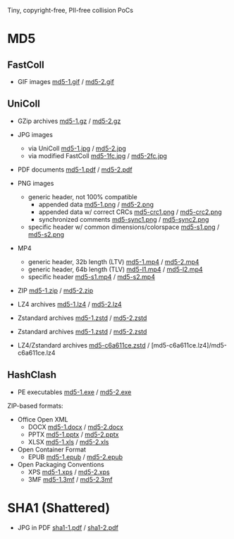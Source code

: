 <!-- pandoc -s -f gfm -t html README.md -o README.html -->

Tiny, copyright-free, PII-free collision PoCs


# MD5


## FastColl

- GIF images [md5-1.gif](md5-1.gif) / [md5-2.gif](md5-2.gif)


## UniColl

- GZip archives [md5-1.gz](md5-1.gz) / [md5-2.gz](md5-2.gz)
- JPG images
  - via UniColl [md5-1.jpg](md5-1.jpg) / [md5-2.jpg](md5-2.jpg)
  - via modified FastColl [md5-1fc.jpg](md5-1fc.jpg) / [md5-2fc.jpg](md5-2fc.jpg)
- PDF documents [md5-1.pdf](md5-1.pdf) / [md5-2.pdf](md5-2.pdf)
- PNG images
   - generic header, not 100% compatible
     - appended data [md5-1.png](md5-1.png) / [md5-2.png](md5-2.png)
     - appended data w/ correct CRCs [md5-crc1.png](md5-crc1.png) / [md5-crc2.png](md5-crc2.png)
     - synchronized comments [md5-sync1.png](md5-sync1.png) / [md5-sync2.png](md5-sync2.png)
   - specific header w/ common dimensions/colorspace [md5-s1.png](md5-s1.png) / [md5-s2.png]( md5-s2.png)
- MP4
  - generic header, 32b length (LTV) [md5-1.mp4](md5-1.mp4) / [md5-2.mp4](md5-2.mp4)
  - generic header, 64b length (TLV) [md5-l1.mp4](md5-l1.mp4) / [md5-l2.mp4](md5-l2.mp4)
  - specific header [md5-s1.mp4](md5-s1.mp4) / [md5-s2.mp4](md5-s2.mp4)

- ZIP [md5-1.zip](md5-1.zip) / [md5-2.zip](md5-2.zip)

- LZ4 archives [md5-1.lz4](md5-1.lz4) / [md5-2.lz4](md5-2.lz4)
- Zstandard archives [md5-1.zstd](md5-1.zstd) / [md5-2.zstd](md5-2.zstd)
- Zstandard archives [md5-1.zstd](md5-1.zstd) / [md5-2.zstd](md5-2.zstd)
- LZ4/Zstandard archives [md5-c6a611ce.zstd](md5-c6a611ce.zstd) / [md5-c6a611ce.lz4]/md5-c6a611ce.lz4


## HashClash

- PE executables [md5-1.exe](md5-1.exe) / [md5-2.exe](md5-2.exe)

ZIP-based formats:
- Office Open XML
  - DOCX [md5-1.docx](md5-1.docx) / [md5-2.docx](md5-2.docx)
  - PPTX [md5-1.pptx](md5-1.pptx) / [md5-2.pptx](md5-2.pptx)
  - XLSX [md5-1.xls](md5-1.xls) / [md5-2.xls](md5-2.xls)
- Open Container Format
  - EPUB [md5-1.epub](md5-1.epub) / [md5-2.epub](md5-2.epub)
- Open Packaging Conventions
  - XPS [md5-1.xps](md5-1.xps) / [md5-2.xps](md5-2.xps)
  - 3MF [md5-1.3mf](md5-1.3mf) / [md5-2.3mf](md5-2.3mf)


# SHA1 (Shattered)

- JPG in PDF [sha1-1.pdf](sha1-1.pdf) / [sha1-2.pdf](sha1-2.pdf)

<!--
ffmpeg -i md5-1.png -c:v libx264 -tune stillimage -crf 22 -framerate 1/5 -c:a copy no.mp4 -map_metadata -1
-->
